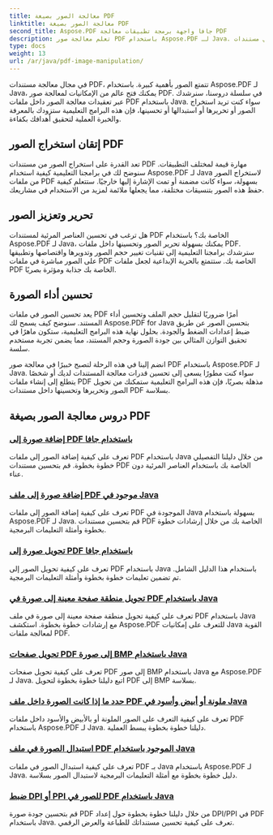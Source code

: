 ```yaml
---
title: معالجة الصور بصيغة PDF
linktitle: معالجة الصور بصيغة PDF
second_title: Aspose.PDF جافا واجهة برمجة تطبيقات معالجة PDF
description: تعلم معالجة صور PDF باستخدام Aspose.PDF لـ Java. قم بتحويل الصور وتحريرها وتحسينها في مستندات PDF الخاصة بك دون عناء.
type: docs
weight: 13
url: /ar/java/pdf-image-manipulation/
---
```


في مجال معالجة مستندات PDF، تتمتع الصور بأهمية كبيرة. باستخدام Aspose.PDF لـ Java، يمكنك فتح عالم من الإمكانيات لمعالجة صور PDF. في سلسلة دروسنا، سنرشدك عبر تعقيدات معالجة الصور داخل ملفات PDF باستخدام Java. سواء كنت تريد استخراج الصور أو تحريرها أو استبدالها أو تحسينها، فإن هذه البرامج التعليمية ستزودك بالمعرفة والخبرة العملية لتحقيق أهدافك بكفاءة.

## إتقان استخراج الصور PDF

تعد القدرة على استخراج الصور من مستندات PDF مهارة قيمة لمختلف التطبيقات. سنوضح لك في برامجنا التعليمية كيفية استخدام Aspose.PDF لـ Java لاستخراج الصور من ملفات PDF بسهولة، سواء كانت مضمنة أو تمت الإشارة إليها خارجيًا. ستتعلم كيفية حفظ هذه الصور بتنسيقات مختلفة، مما يجعلها ملائمة لمزيد من الاستخدام في مشاريعك.

## تحرير وتعزيز الصور

هل ترغب في تحسين العناصر المرئية لمستندات PDF الخاصة بك؟ باستخدام Aspose.PDF لـ Java، يمكنك بسهولة تحرير الصور وتحسينها داخل ملفات PDF. سترشدك برامجنا التعليمية إلى تقنيات تغيير حجم الصور وتدويرها واقتصاصها وتطبيقها على الصور مباشرة في ملفات PDF الخاصة بك. ستتمتع بالحرية الإبداعية لجعل ملفات PDF الخاصة بك جذابة ومؤثرة بصريًا.

## تحسين أداء الصورة

يعد تحسين الصور في ملفات PDF أمرًا ضروريًا لتقليل حجم الملف وتحسين أداء المستند. سنوضح كيف يسمح لك Aspose.PDF for Java بتحسين الصور عن طريق ضبط إعدادات الضغط والجودة. بحلول نهاية هذه البرامج التعليمية، ستكون ماهرًا في تحقيق التوازن المثالي بين جودة الصورة وحجم المستند، مما يضمن تجربة مستخدم سلسة.

انضم إلينا في هذه الرحلة لتصبح خبيرًا في معالجة صور PDF باستخدام Aspose.PDF لـ Java. سواء كنت مطورًا يسعى إلى تحسين قدرات معالجة المستندات لديك أو شخصًا يتطلع إلى إنشاء ملفات PDF مذهلة بصريًا، فإن هذه البرامج التعليمية ستمكنك من تحويل الصور وتحريرها وتحسينها داخل مستندات PDF بسلاسة.

## دروس معالجة الصور بصيغة PDF
### [إضافة صورة إلى PDF باستخدام جافا](./add-image-to-pdf-using-java/)
تعرف على كيفية إضافة الصور إلى ملفات PDF باستخدام Java من خلال دليلنا التفصيلي خطوة بخطوة. قم بتحسين مستندات PDF الخاصة بك باستخدام العناصر المرئية دون عناء.
### [إضافة صورة إلى ملف PDF موجود في Java](./add-image-to-an-existing-pdf-file-in-java/)
تعرف على كيفية إضافة الصور إلى ملفات PDF الموجودة في Java بسهولة باستخدام Aspose.PDF لـ Java. قم بتحسين مستندات PDF الخاصة بك من خلال إرشادات خطوة بخطوة وأمثلة التعليمات البرمجية.
### [تحويل صورة إلى PDF باستخدام جافا](./convert-an-image-to-pdf-using-java/)
تعرف على كيفية تحويل الصور إلى PDF باستخدام Java باستخدام هذا الدليل الشامل. تم تضمين تعليمات خطوة بخطوة وأمثلة التعليمات البرمجية.
### [تحويل منطقة صفحة معينة إلى صورة في PDF باستخدام Java](./convert-particular-page-region-to-image-in-pdf-using-java/)
تعرف على كيفية تحويل منطقة صفحة معينة إلى صورة في ملف PDF باستخدام Java مع إرشادات خطوة بخطوة. استكشف Aspose.PDF للتعرف على إمكانيات Java القوية لمعالجة ملفات PDF.
### [تحويل صفحات PDF إلى صورة BMP باستخدام Java](./convert-pdf-pages-to-bmp-image-using-java/)
تعرف على كيفية تحويل صفحات PDF إلى صور BMP باستخدام Java مع Aspose.PDF لـ Java. اتبع دليلنا خطوة بخطوة لتحويل PDF إلى BMP بسلاسة.
### [حدد ما إذا كانت الصورة داخل ملف PDF ملونة أو أبيض وأسود في Java](./identify-if-image-inside-pdf-is-colored-or-black-and-white-in-java/)
تعرف على كيفية التعرف على الصور الملونة أو بالأبيض والأسود داخل ملفات PDF باستخدام Aspose.PDF لـ Java. دليلنا خطوة بخطوة يبسط العملية.
### [استبدال الصورة في ملف PDF الموجود باستخدام Java](./replace-image-in-existing-pdf-file-using-java/)
تعرف على كيفية استبدال الصور في ملفات PDF بـ Java باستخدام Aspose.PDF لـ Java. دليل خطوة بخطوة مع أمثلة التعليمات البرمجية لاستبدال الصور بسلاسة.
### [ضبط DPI أو PPI للصور في PDF باستخدام Java](./setting-dpi-or-ppi-of-images-in-pdf-using-java/)
قم بتحسين جودة صورة PDF من خلال دليلنا خطوة بخطوة حول إعداد DPI/PPI في PDF باستخدام Java. تعرف على كيفية تحسين مستنداتك للطباعة والعرض الرقمي.